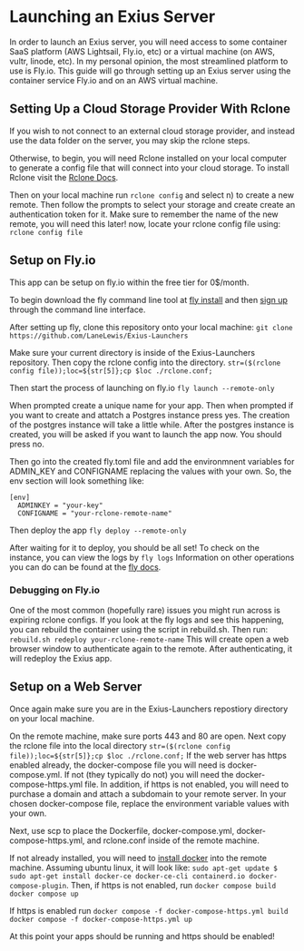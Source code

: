 # Launching an Exius Server
In order to launch an Exius server, you will need access to some container SaaS platform (AWS Lightsail, Fly.io, etc) or a virtual machine (on AWS, vultr, linode, etc). In my personal opinion, the most streamlined platform to use is Fly.io. This guide will go through setting up an Exius server using the container service Fly.io and on an AWS virtual machine.  
## Setting Up a Cloud Storage Provider With Rclone
If you wish to not connect to an external cloud storage provider, and instead use the data folder on the server, you may skip the rclone steps.

Otherwise, to begin, you will need Rclone installed on your local computer to generate a config file that will connect into your cloud storage. To install Rclone visit the [Rclone Docs](https://rclone.org/install/).

Then on your local machine run 
`rclone config`
and select n) to create a new remote. Then follow the prompts to select your storage and create create an authentication token for it. Make sure to remember the name of the new remote, you will need this later!
now, locate your rclone config file using: 
`rclone config file`
## Setup on Fly.io
This app can be setup on fly.io within the free tier for 0$/month.

To begin download the fly command line tool at [fly install](https://fly.io/docs/getting-started/installing-flyctl/) and then [sign up](https://fly.io/docs/getting-started/log-in-to-fly/) through the command line interface.

After setting up fly, clone this repository onto your local machine:
`git clone https://github.com/LaneLewis/Exius-Launchers`

Make sure your current directory is inside of the Exius-Launchers repository. Then copy the rclone config into the directory.
`str=($(rclone config file));loc=${str[5]};cp $loc ./rclone.conf;`

Then start the process of launching on fly.io
`fly launch --remote-only`

When prompted create a unique name for your app. Then when prompted if you want to create and attatch a Postgres instance press yes. The creation of the postgres instance will take a little while. After the postgres instance is created, you will be asked if you want to launch the app now. You should press no.

Then go into the created fly.toml file and add the environmnent variables for ADMIN_KEY and CONFIGNAME replacing the values with your own. So, the env section will look something like:
```
[env]
  ADMINKEY = "your-key"
  CONFIGNAME = "your-rclone-remote-name"
```

Then deploy the app
`fly deploy --remote-only`

After waiting for it to deploy, you should be all set! To check on the instance, you can view the logs by 
`fly logs`
Information on other operations you can do can be found at the [fly docs](https://fly.io/docs/flyctl/).
### Debugging on Fly.io
One of the most common (hopefully rare) issues you might run across is expiring rclone configs. If you look at the fly logs and see this happening, you can rebuild the container using the script in rebuild.sh. Then run:
`rebuild.sh redeploy your-rclone-remote-name`
This will create open a web browser window to authenticate again to the remote. After authenticating, it will redeploy the Exius app.
## Setup on a Web Server
Once again make sure you are in the Exius-Launchers repostiory directory on your local machine. 

On the remote machine, make sure ports 443 and 80 are open. Next copy the rclone file into the local directory
`str=($(rclone config file));loc=${str[5]};cp $loc ./rclone.conf;`
If the web server has https enabled already, the docker-compose file you will need is docker-compose.yml. If not (they typically do not) you will need the docker-compose-https.yml file. In addition, if https is not enabled, you will need to purchase a domain and attach a subdomain to your remote server. In your chosen docker-compose file, replace the environment variable values with your own. 

Next, use scp to place the Dockerfile, docker-compose.yml, docker-compose-https.yml, and rclone.conf inside of the remote machine.

If not already installed, you will need to [install docker](https://docs.docker.com/engine/install/ubuntu/) into the remote machine. Assuming ubuntu linux, it will look like:
` sudo apt-get update
 $ sudo apt-get install docker-ce docker-ce-cli containerd.io docker-compose-plugin
 `.
Then, if https is not enabled, run 
`docker compose build
 docker compose up`

If https is enabled run 
`docker compose -f docker-compose-https.yml build
 docker compose -f docker-compose-https.yml up`

At this point your apps should be running and https should be enabled!
